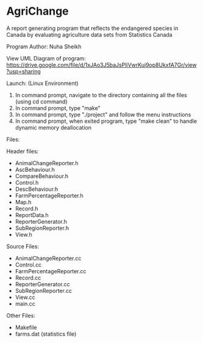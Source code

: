# AgriChange
A report generating program that reflects the endangered species in Canada by evaluating agriculture data sets from Statistics Canada

Program Author: Nuha Sheikh 

View UML Diagram of program: https://drive.google.com/file/d/1xJAo3J5baJsPliVwrKuj9op8UkxfA7Gr/view?usp=sharing

Launch: (Linux Environment)
1. In command prompt, navigate to the directory containing all the files (using cd command) 
2. In command prompt, type "make"
3. In command prompt, type "./project" and follow the menu instructions
4. In command prompt, when exited program, type "make clean" to handle dynamic memory deallocation 

Files: 

Header files:
- AnimalChangeReporter.h 
- AscBehaviour.h
- CompareBehaviour.h
- Control.h
- DescBehaviour.h
- FarmPercentageReporter.h
- Map.h
- Record.h
- ReportData.h
- ReporterGenerator.h
- SubRegionReporter.h
- View.h

Source Files:
- AnimalChangeReporter.cc
- Control.cc
- FarmPercentageReporter.cc
- Record.cc
- ReporterGenerator.cc
- SubRegionReporter.cc
- View.cc
- main.cc

Other Files:
- Makefile
- farms.dat (statistics file) 
